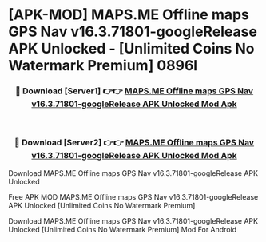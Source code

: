# [APK-MOD] MAPS.ME  Offline maps GPS Nav v16.3.71801-googleRelease APK Unlocked - [Unlimited Coins No Watermark Premium] 0896l



<div align="center">
<h3>🔴 Download [Server1] 👉👉 <a href="https://momento.my/?title=MAPS.ME__Offline_maps_GPS_Nav_v16.3.71801-googleRelease_APK_Unlocked">MAPS.ME  Offline maps GPS Nav v16.3.71801-googleRelease APK Unlocked Mod Apk</a></h3><br>

<h3>🔴 Download [Server2] 👉👉 <a href="https://momento.my/?title=MAPS.ME__Offline_maps_GPS_Nav_v16.3.71801-googleRelease_APK_Unlocked">MAPS.ME  Offline maps GPS Nav v16.3.71801-googleRelease APK Unlocked Mod Apk</a></h3>
</div>



Download MAPS.ME  Offline maps GPS Nav v16.3.71801-googleRelease APK Unlocked 

Free APK MOD MAPS.ME  Offline maps GPS Nav v16.3.71801-googleRelease APK Unlocked [Unlimited Coins No Watermark Premium]

Download MAPS.ME  Offline maps GPS Nav v16.3.71801-googleRelease APK Unlocked [Unlimited Coins No Watermark Premium] Mod For Android
